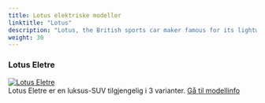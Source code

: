 ```yaml
---
title: Lotus elektriske modeller
linktitle: "Lotus"
description: "Lotus, the British sports car maker famous for its lightweight and agile models, is undergoing a radical transformation. The company, which is now owned by Chinese giant Geely, has announced that it will stop producing combustion-engined cars after the launch of the Emira, its last petrol-powered model. "
weight: 30
---
```

<!-- markdownlint-disable MD033 -->
<!-- markdownlint-disable MD010 -->


<div class="container shadow p-3 mb-5 bg-body-tertiary rounded border">
<h3> Lotus Eletre</h3>
	<div class="row">
		<div class="col col-12 col-md-6">
			<a href="eletre"><img src="https://media.evkx.net/multimedia/models/lotus/eletre/eletre_r/main_1_st.jpg" class="img-fluid" alt="Lotus Eletre" ></a>
		</div>
		<div class="col col-12 col-md-6">
Lotus Eletre er en luksus-SUV tilgjengelig i 3 varianter.
<a href="eletre">Gå til modellinfo</a>
		</div>
	</div>
</div>
